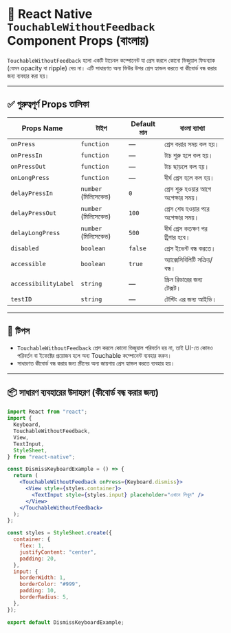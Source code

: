 # 📘 React Native `TouchableWithoutFeedback` Component Props (বাংলায়)

`TouchableWithoutFeedback` হলো একটি টাচেবল কম্পোনেন্ট যা প্রেস করলে কোনো ভিজুয়াল ফিডব্যাক (যেমন opacity বা ripple) দেয় না। এটি সাধারণত অন্য ভিউর উপর প্রেস হ্যান্ডল করতে বা কীবোর্ড বন্ধ করার জন্য ব্যবহার করা হয়।

---

## ✅ গুরুত্বপূর্ণ Props তালিকা

| Props Name           | টাইপ                   | Default মান | বাংলা ব্যাখ্যা                     |
| -------------------- | ---------------------- | ----------- | ---------------------------------- |
| `onPress`            | `function`             | —           | প্রেস করার সময় কল হয়।              |
| `onPressIn`          | `function`             | —           | টাচ শুরু হলে কল হয়।                |
| `onPressOut`         | `function`             | —           | টাচ ছাড়লে কল হয়।                  |
| `onLongPress`        | `function`             | —           | দীর্ঘ প্রেস হলে কল হয়।             |
| `delayPressIn`       | `number` (মিলিসেকেন্ড) | `0`         | প্রেস শুরু হওয়ার আগে অপেক্ষার সময়। |
| `delayPressOut`      | `number` (মিলিসেকেন্ড) | `100`       | প্রেস শেষ হওয়ার পরে অপেক্ষার সময়।  |
| `delayLongPress`     | `number` (মিলিসেকেন্ড) | `500`       | দীর্ঘ প্রেস কতক্ষণ পর ট্রিগার হবে। |
| `disabled`           | `boolean`              | `false`     | প্রেস ইভেন্ট বন্ধ করতে।            |
| `accessible`         | `boolean`              | `true`      | অ্যাক্সেসিবিলিটি সক্রিয়/বন্ধ।      |
| `accessibilityLabel` | `string`               | —           | স্ক্রিন রিডারের জন্য টেক্সট।       |
| `testID`             | `string`               | —           | টেস্টিং এর জন্য আইডি।              |

---

## 🧠 টিপস

- `TouchableWithoutFeedback` প্রেস করলে কোনো ভিজুয়াল পরিবর্তন হয় না, তাই UI-তে কোনও পরিবর্তন বা ইফেক্টের প্রয়োজন হলে অন্য Touchable কম্পোনেন্ট ব্যবহার করুন।
- সাধারণত কীবোর্ড বন্ধ করার জন্য স্ক্রীনের অন্য জায়গায় প্রেস হ্যান্ডল করতে ব্যবহার হয়।

---

## 📦 সাধারণ ব্যবহারের উদাহরণ (কীবোর্ড বন্ধ করার জন্য)

```jsx
import React from "react";
import {
  Keyboard,
  TouchableWithoutFeedback,
  View,
  TextInput,
  StyleSheet,
} from "react-native";

const DismissKeyboardExample = () => {
  return (
    <TouchableWithoutFeedback onPress={Keyboard.dismiss}>
      <View style={styles.container}>
        <TextInput style={styles.input} placeholder="এখানে লিখুন" />
      </View>
    </TouchableWithoutFeedback>
  );
};

const styles = StyleSheet.create({
  container: {
    flex: 1,
    justifyContent: "center",
    padding: 20,
  },
  input: {
    borderWidth: 1,
    borderColor: "#999",
    padding: 10,
    borderRadius: 5,
  },
});

export default DismissKeyboardExample;
```

